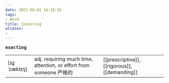 ```yaml
---
date: 2023-08-01 16:18:55
tags: 
- Word
title: 📖exacting
aliases: 
- 
---
```


<pre><strong>exacting</strong></pre>
|   |   |   |
|---|---|---|
|[ɪgˈzæktɪŋ]|adj. requiring much time, attention, or effort from someone 严格的|[[prescriptive]], [[rigorous]], [[demanding]]|